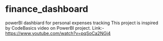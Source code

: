# finance_dashboard
powerBI dashbiard for personal expenses tracking
This project is inspired by CodeBasics video on PowerBI project.
Link:-https://www.youtube.com/watch?v=pqSoCa2NGj4
